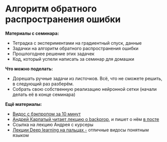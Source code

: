 # Алгоритм обратного распространения ошибки

__Материалы с семинара:__

* Тетрадка с экспериментами на градиентный спуск, данные
* Задачки на алгоритм обратного распространения ошибки
* Прошлогоднее решение этих задачек
* Код, который успели написать за семинар для домашки

__Что можно поделать:__

* Дорешать ручные задачи из листочков. Всё, что не сможете решить, в следующий раз разберём.
* Собрать свою собственную реализацию нейронной сетки (начали делать её в конце семинара)

__Ещё материалы:__

* [Видос с бэкпропом за 10 минут](https://www.youtube.com/watch?v=Ilg3gGewQ5U)
* [Андрей Карпатый читает лекцию о backprop,](https://www.youtube.com/watch?v=59Hbtz7XgjM) и пишет о нём [в посте](http://cs231n.github.io/optimization-2/)
* Ссылка на лекцию Андрея с курсеры
* [Лекции Deep learning на пальцах -](https://dlcourse.ai/) отличные видосы понятным языком
